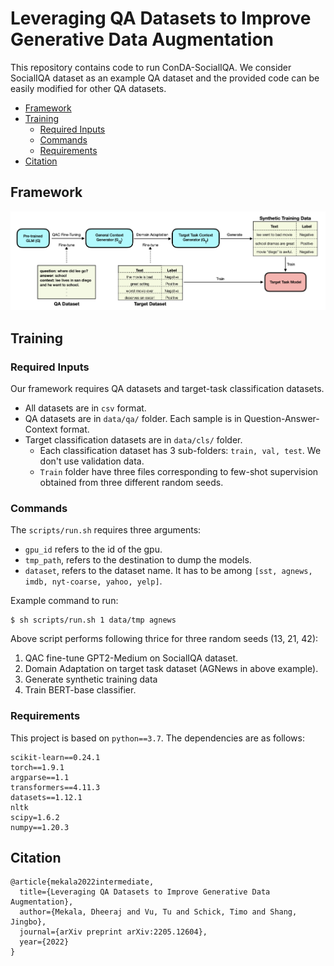 # Leveraging QA Datasets to Improve Generative Data Augmentation

This repository contains code to run ConDA-SocialIQA.
We consider SocialIQA dataset as an example QA dataset and the provided code can be easily modified for other QA datasets.

- [Framework](#framework)
- [Training](#training)
	- [Required Inputs](#required-inputs)
    - [Commands](#commands)
	- [Requirements](#requirements)
- [Citation](#citation)

## Framework
![CONWEA-Framework](docs/ConDA-overview.png)

## Training

### Required Inputs
Our framework requires QA datasets and target-task classification datasets.
* All datasets are in `csv` format.
* QA datasets are in `data/qa/` folder. Each sample is in Question-Answer-Context format.
* Target classification datasets are in `data/cls/` folder.
  * Each classification dataset has 3 sub-folders: `train, val, test`. We don't use validation data.
  * `Train` folder have three files corresponding to few-shot supervision obtained from three different random seeds.  


### Commands

The ```scripts/run.sh``` requires three arguments: 
- ```gpu_id``` refers to the id of the gpu. 
- ```tmp_path```, refers to the destination to dump the models.
- ```dataset```, refers to the dataset name. It has to be among ``[sst, agnews, imdb, nyt-coarse, yahoo, yelp]``.

Example command to run:
```shell script
$ sh scripts/run.sh 1 data/tmp agnews
```

Above script performs following thrice for three random seeds (13, 21, 42):
1. QAC fine-tune GPT2-Medium on SocialIQA dataset.
2. Domain Adaptation on target task dataset (AGNews in above example).
3. Generate synthetic training data
4. Train BERT-base classifier.

### Requirements

This project is based on ```python==3.7```. The dependencies are as follows:
```
scikit-learn==0.24.1
torch==1.9.1
argparse==1.1
transformers==4.11.3
datasets==1.12.1
nltk
scipy=1.6.2
numpy==1.20.3
```

## Citation

```
@article{mekala2022intermediate,
  title={Leveraging QA Datasets to Improve Generative Data Augmentation},
  author={Mekala, Dheeraj and Vu, Tu and Schick, Timo and Shang, Jingbo},
  journal={arXiv preprint arXiv:2205.12604},
  year={2022}
}
```
